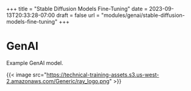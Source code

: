 +++
title = "Stable Diffusion Models Fine-Tuning"
date = 2023-09-13T20:33:28-07:00
draft = false
url = "modules/genai/stable-diffusion-models-fine-tuning"
+++

# GenAI

Example GenAI model.

{{< image src="https://technical-training-assets.s3.us-west-2.amazonaws.com/Generic/ray_logo.png" >}}
